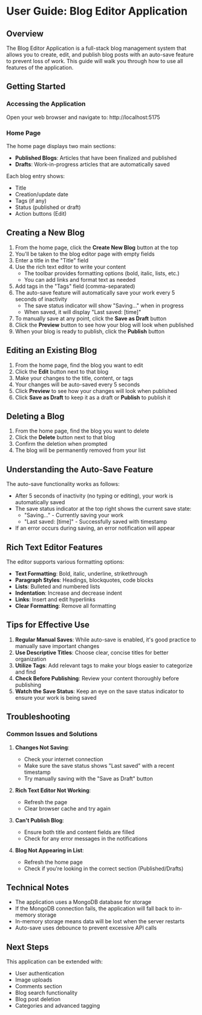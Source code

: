 # User Guide: Blog Editor Application

## Overview

The Blog Editor Application is a full-stack blog management system that allows you to create, edit, and publish blog posts with an auto-save feature to prevent loss of work. This guide will walk you through how to use all features of the application.

## Getting Started

### Accessing the Application

Open your web browser and navigate to: http://localhost:5175

### Home Page

The home page displays two main sections:
- **Published Blogs**: Articles that have been finalized and published
- **Drafts**: Work-in-progress articles that are automatically saved

Each blog entry shows:
- Title
- Creation/update date
- Tags (if any)
- Status (published or draft)
- Action buttons (Edit)

## Creating a New Blog

1. From the home page, click the **Create New Blog** button at the top
2. You'll be taken to the blog editor page with empty fields
3. Enter a title in the "Title" field
4. Use the rich text editor to write your content
   - The toolbar provides formatting options (bold, italic, lists, etc.)
   - You can add links and format text as needed
5. Add tags in the "Tags" field (comma-separated)
6. The auto-save feature will automatically save your work every 5 seconds of inactivity
   - The save status indicator will show "Saving..." when in progress
   - When saved, it will display "Last saved: [time]"
7. To manually save at any point, click the **Save as Draft** button
8. Click the **Preview** button to see how your blog will look when published
9. When your blog is ready to publish, click the **Publish** button

## Editing an Existing Blog

1. From the home page, find the blog you want to edit
2. Click the **Edit** button next to that blog
3. Make your changes to the title, content, or tags
4. Your changes will be auto-saved every 5 seconds
5. Click **Preview** to see how your changes will look when published
6. Click **Save as Draft** to keep it as a draft or **Publish** to publish it

## Deleting a Blog

1. From the home page, find the blog you want to delete
2. Click the **Delete** button next to that blog
3. Confirm the deletion when prompted
4. The blog will be permanently removed from your list

## Understanding the Auto-Save Feature

The auto-save functionality works as follows:
- After 5 seconds of inactivity (no typing or editing), your work is automatically saved
- The save status indicator at the top right shows the current save state:
  - "Saving..." - Currently saving your work
  - "Last saved: [time]" - Successfully saved with timestamp
- If an error occurs during saving, an error notification will appear

## Rich Text Editor Features

The editor supports various formatting options:
- **Text Formatting**: Bold, italic, underline, strikethrough
- **Paragraph Styles**: Headings, blockquotes, code blocks
- **Lists**: Bulleted and numbered lists
- **Indentation**: Increase and decrease indent
- **Links**: Insert and edit hyperlinks
- **Clear Formatting**: Remove all formatting

## Tips for Effective Use

1. **Regular Manual Saves**: While auto-save is enabled, it's good practice to manually save important changes
2. **Use Descriptive Titles**: Choose clear, concise titles for better organization
3. **Utilize Tags**: Add relevant tags to make your blogs easier to categorize and find
4. **Check Before Publishing**: Review your content thoroughly before publishing
5. **Watch the Save Status**: Keep an eye on the save status indicator to ensure your work is being saved

## Troubleshooting

### Common Issues and Solutions

1. **Changes Not Saving**:
   - Check your internet connection
   - Make sure the save status shows "Last saved" with a recent timestamp
   - Try manually saving with the "Save as Draft" button

2. **Rich Text Editor Not Working**:
   - Refresh the page
   - Clear browser cache and try again

3. **Can't Publish Blog**:
   - Ensure both title and content fields are filled
   - Check for any error messages in the notifications

4. **Blog Not Appearing in List**:
   - Refresh the home page
   - Check if you're looking in the correct section (Published/Drafts)

## Technical Notes

- The application uses a MongoDB database for storage
- If the MongoDB connection fails, the application will fall back to in-memory storage
- In-memory storage means data will be lost when the server restarts
- Auto-save uses debounce to prevent excessive API calls

## Next Steps

This application can be extended with:
- User authentication
- Image uploads
- Comments section
- Blog search functionality
- Blog post deletion
- Categories and advanced tagging
